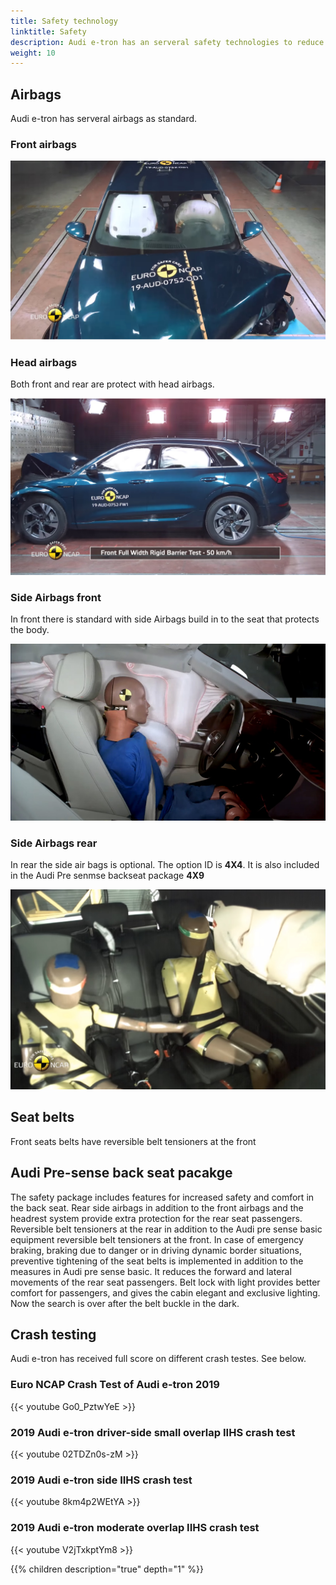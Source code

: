 ```yaml
---
title: Safety technology
linktitle: Safety
description: Audi e-tron has an serveral safety technologies to reduce damage in collisions
weight: 10
---
```


## Airbags

Audi e-tron has serveral airbags as standard.

### Front airbags

![Front Airbags](frontairbags.jpg "Front airbags - standard")

### Head airbags

Both front and rear are protect with head airbags. 

![Front](sideairbags.jpg "Head airbags in front and rear")

### Side Airbags front

In front there is standard with side Airbags build in to the seat that protects the body.

![Side Airbags](airbagssidefronts.jpg "Side airbags front are standard")

### Side Airbags rear

In rear the side air bags is optional. The option ID is **4X4**. It is also
included in the Audi Pre senmse backseat package **4X9**

![Side airbags rear](airbagssiderear.jpg "Air bag side rear is optinal. Only head airbags are stanard on e-tron")



## Seat belts

Front seats belts have reversible belt tensioners at the front

## Audi Pre-sense back seat pacakge

The safety package includes features for increased safety and comfort in the back seat. Rear side airbags in addition to the front airbags and the headrest system provide extra protection for the rear seat passengers. Reversible belt tensioners at the rear in addition to the Audi pre sense basic equipment reversible belt tensioners at the front. In case of emergency braking, braking
due to danger or in driving dynamic border situations, preventive tightening of the seat belts is implemented in addition
to the measures in Audi pre sense basic. It reduces the forward and lateral movements of the rear seat passengers.
Belt lock with light provides better comfort for passengers, and gives the cabin elegant and exclusive lighting. Now the search is over
after the belt buckle in the dark.

## Crash testing

Audi e-tron has received full score on different crash testes. See below. 

### Euro NCAP Crash Test of Audi e-tron 2019

{{< youtube Go0_PztwYeE >}}


### 2019 Audi e-tron driver-side small overlap IIHS crash test

{{< youtube 02TDZn0s-zM >}}

### 2019 Audi e-tron side IIHS crash test

{{< youtube 8km4p2WEtYA >}}

### 2019 Audi e-tron moderate overlap IIHS crash test

{{< youtube V2jTxkptYm8 >}}

{{% children description="true" depth="1" %}}
